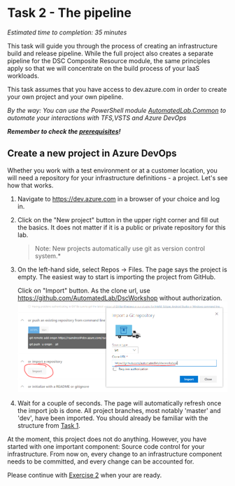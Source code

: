 # Task 2 - The pipeline

*Estimated time to completion: 35 minutes*

This task will guide you through the process of creating an infrastructure build and release pipeline. While the full project also creates a separate pipeline for the DSC Composite Resource module, the same principles apply so that we will concentrate on the build process of your IaaS workloads.  

This task assumes that you have access to dev.azure.com in order to create your own project and your own pipeline.  

*By the way: You can use the PowerShell module [AutomatedLab.Common](https://github.com/automatedlab/automatedlab.common) to automate your interactions with TFS,VSTS and Azure DevOps*

***Remember to check the [prerequisites](../CheckPrereq.ps1)!***

## Create a new project in Azure DevOps

Whether you work with a test environment or at a customer location, you will need a repository for your infrastructure definitions - a project. Let's see how that works.

1. Navigate to <https://dev.azure.com> in a browser of your choice and log in.

2. Click on the "New project" button in the upper right corner and fill out the basics. It does not matter if it is a public or private repository for this lab.
   
    >Note: New projects automatically use git as version control system.*

3. On the left-hand side, select Repos -> Files. The page says the project is empty. The easiest way to start is importing the project from GitHub.
   
   Click on "Import" button. As the clone url, use <https://github.com/AutomatedLab/DscWorkshop> without authorization.  
    ![Repo import](./img/ImportRepo.png)

4. Wait for a couple of seconds. The page will automatically refresh once the import job is done. All project branches, most notably 'master' and 'dev', have been imported. You should already be familiar with the structure from [Task 1](../Task1/Exercise1.md).

At the moment, this project does not do anything. However, you have started with one important component: Source code control for your infrastructure. From now on, every change to an infrastructure component needs to be committed, and every change can be accounted for.

Please continue with [Exercise 2](Exercise2.md) when your are ready.
